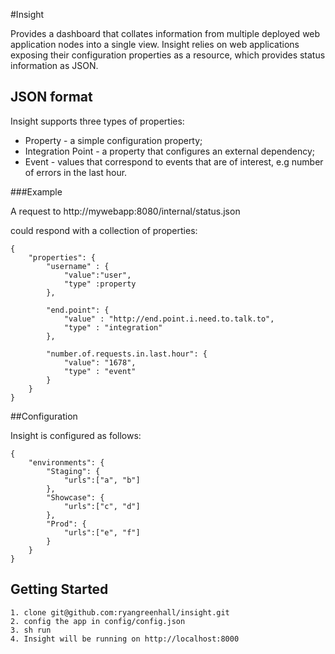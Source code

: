 #Insight

Provides a dashboard that collates information from multiple deployed web application nodes into a single
view.  Insight relies on web applications exposing their configuration properties as a resource, which provides
status information as JSON.

## JSON format

Insight supports three types of properties:

*   Property - a simple configuration property;
*   Integration Point - a property that configures an external dependency;
*   Event - values that correspond to events that are of interest, e.g number of errors in the last hour.

###Example

A request to http://mywebapp:8080/internal/status.json

could respond with a collection of properties:

    {
        "properties": {
            "username" : {
                "value":"user",
                "type" :property
            },

            "end.point": {
                "value" : "http://end.point.i.need.to.talk.to",
                "type" : "integration"
            },

            "number.of.requests.in.last.hour": {
                "value": "1678",
                "type" : "event"
            }
        }
    }

##Configuration

Insight is configured as follows:

    {
        "environments": {
            "Staging": {
                "urls":["a", "b"]
            },
            "Showcase": {
                "urls":["c", "d"]
            },
            "Prod": {
                "urls":["e", "f"]
            }
        }
    }


## Getting Started

    1. clone git@github.com:ryangreenhall/insight.git
    2. config the app in config/config.json
    3. sh run
    4. Insight will be running on http://localhost:8000







